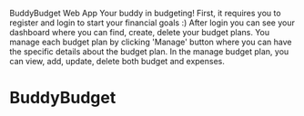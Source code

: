 BuddyBudget Web App
Your buddy in budgeting!
First, it requires you to register and login to start your financial goals :)
After login you can see your dashboard where you can find, create, delete your budget plans.
You manage each budget plan by clicking 'Manage' button where you can have the specific details about the budget plan.
In the manage budget plan, you can view, add, update, delete both budget and expenses.
# BuddyBudget
